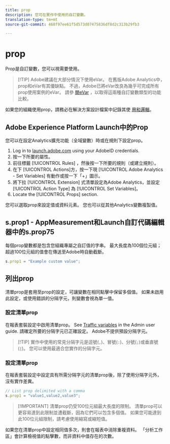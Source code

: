 ```yaml
---
title: prop
description: 您可在實作中使用的自訂變數。
translation-type: tm+mt
source-git-commit: 468f97ee61f5d573d07475836df8d2c313b29fb3

---
```



# prop

Prop是自訂變數，您可以視需要使用。

> [!TIP] Adobe建議在大部分情況下使用eVar。 在舊版Adobe Analytics中，prop和eVar有其優缺點。 不過，Adobe已將eVar改良為幾乎可完成所有prop使用案例的eVar。 請參 [閱eVar](evar.md) ，以取得這兩種自訂變數類型的功能比較。

如果您的組織使用prop，請務必在解決方案設計檔案中記錄其使 [用和邏輯](../../prepare/solution-design.md)。

## Adobe Experience Platform Launch中的Prop

您可以在設定Analytics擴充功能（全域變數）時或在規則下設定prop。

1. Log in to [launch.adobe.com](https://launch.adobe.com) using your AdobeID credentials.
2. 按一下所要的屬性。
3. 前往標籤 [!UICONTROL Rules] ，然後按一下所要的規則（或建立規則）。
4. 在下 [!UICONTROL Actions]方，按一下現 [!UICONTROL Adobe Analytics - Set Variables] 有動作或按一下「+」圖示。
5. 將下拉 [!UICONTROL Extension] 式清單設定為Adobe Analytics，並設定 [!UICONTROL Action Type] 為 [!UICONTROL Set Variables]。
6. Locate the [!UICONTROL Props] section.

您可以選取prop來設定值或資料元素。 您也可以從其他Analytics變數複製值。

## s.prop1 - AppMeasurement和Launch自訂代碼編輯器中的s.prop75

每個prop變數都是包含您組織專屬之自訂值的字串。 最大長度為100個位元組；超過100位元組的值會在傳送至Adobe時自動截斷。

```js
s.prop1 = "Example custom value";
```

## 列出prop

清單prop是套用至prop的設定，可讓變數在相同點擊中保留多個值。 如果未啟用此設定，或使用錯誤的分隔字元，則變數會視為單一值。

### 設定清單prop

在報表套裝設定中啟用清單prop。 See [Traffic variables](/help/admin/admin/c-traffic-variables/traffic-var.md) in the Admin user guide. 請確定所要的分隔字元已正確設定。 Adobe不提供預設分隔字元。

> [!TIP] 實作中使用的常見分隔字元是逗號(`,`)、冒號(`:`)、分號(`;`)或垂直號(`|`)。 您可以使用最適合您實作的分隔字元。

### 設定清單prop

在報表套裝設定中設定具有所需分隔字元的清單prop後，除了使用分隔字元外，沒有實作差異。

```js
// List prop delimited with a comma
s.prop1 = "value1,value2,value3";
```

> [!IMPORTANT] 清單prop仍受100位元組最大長度的限制。 清單prop可以更容易達到此限制並遭截斷，因為它們可以包含多個值。 如果您可能達到此100位元組限制，請考慮使用縮寫或縮短值。

如果您在清單prop中設定相同值多次，則會在報表中消除重複資料。 「分析工作區」會計算檢視值的點擊數，而非資料中值存在的次數。
